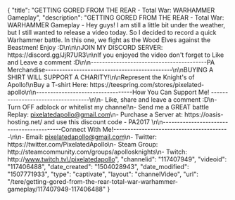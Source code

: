 {
    "title": "GETTING GORED FROM THE REAR - Total War: WARHAMMER Gameplay",
    "description": "GETTING GORED FROM THE REAR - Total War: WARHAMMER Gameplay - Hey guys! I am still a little bit under the weather, but I still wanted to release a video today. So I decided to record a quick Warhammer battle. In this one, we fight as the Wood Elves against the Beastmen! Enjoy :D\n\n\nJOIN MY DISCORD SERVER: https:\/\/discord.gg\/JjR7UR3\n\nIf you enjoyed the video don't forget to Like and Leave a comment :D\n\n-----------------------------------------PA Merchandise---------------------------------------------\n\nBUYING A SHIRT WILL SUPPORT A CHARITY!\n\nRepresent the Knight's of Apollo!\nBuy a T-shirt Here: https:\/\/teespring.com\/stores\/pixelated-apollo\n\n----------------------------------How You Can Support Me! -----------------------------------\n\n- Like, share and leave a comment :D\n- Turn OFF adblock or whitelist my channel\n- Send me a GREAT battle Replay: pixelatedapollo@gmail.com\n- Purchase a Server at: https:\/\/oasis-hosting.net\/ and use this discount code - PA2017 \n\n------------------------------------------Connect With Me!-----------------------------------------\n\n- Email: pixelatedapollo@gmail.com\n- Twitter: https:\/\/twitter.com\/PixelatedApollo\n- Steam Group:  http:\/\/steamcommunity.com\/groups\/apollosknights\n- Twitch: http:\/\/www.twitch.tv\/pixelatedapollo",
    "channelid": "117407949",
    "videoid": "117406488",
    "date_created": "1504028943",
    "date_modified": "1507771933",
    "type": "captivate",
    "layout": "channelVideo",
    "url": "\/tere\/getting-gored-from-the-rear-total-war-warhammer-gameplay\/117407949-117406488"
}